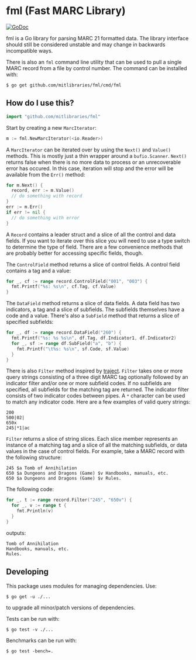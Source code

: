 # fml (Fast MARC Library)

[![GoDoc](https://godoc.org/github.com/mitlibraries/fml?status.svg)](https://godoc.org/github.com/mitlibraries/fml)

fml is a Go library for parsing MARC 21 formatted data. The library interface should still be considered unstable and may change in backwards incompatible ways.

There is also an `fml` command line utility that can be used to pull a single MARC record from a file by control number. The command can be installed with:

```
$ go get github.com/mitlibraries/fml/cmd/fml
```

## How do I use this?

```go
import "github.com/mitlibraries/fml"
```

Start by creating a new `MarcIterator`:

```go
m := fml.NewMarcIterator(<io.Reader>)
```

A `MarcIterator` can be iterated over by using the `Next()` and `Value()` methods. This is mostly just a thin wrapper around a `bufio.Scanner`. `Next()` returns false when there is no more data to process or an unrecoverable error has occured. In this case, iteration will stop and the error will be available from the `Err()` method:

```go
for m.Next() {
  record, err := m.Value()
  // do something with record
}
err := m.Err()
if err != nil {
  // do something with error
}
```

A `Record` contains a leader struct and a slice of all the control and data fields. If you want to iterate over this slice you will need to use a type switch to determine the type of field. There are a few convenience methods that are probably better for accessing specific fields, though.

The `ControlField` method returns a slice of control fields. A control field contains a tag and a value:

```go
for _, cf := range record.ControlField("001", "003") {
  fmt.Printf("%s: %s\n", cf.Tag, cf.Value)
}
```

The `DataField` method returns a slice of data fields. A data field has two indicators, a tag and a slice of subfields. The subfields themselves have a code and a value. There's also a `SubField` method that returns a slice of specified subfields:

```go
for _, df := range record.DataField("260") {
  fmt.Printf("%s: %s %s\n", df.Tag, df.Indicator1, df.Indicator2)
  for _, sf := range df.SubField("a", "b") {
    fmt.Printf("\t%s: %s\n", sf.Code, sf.Value)
  }
}
```

There is also `Filter` method inspired by [traject](https://github.com/traject/traject). `Filter` takes one or more query strings consisting of a three digit MARC tag optionally followed by an indicator filter and/or one or more subfield codes. If no subfields are specified, all subfields for the matching tag are returned. The indicator filter consists of two indicator codes between pipes. A `*` character can be used to match any indicator code. Here are a few examples of valid query strings:

```
200
500|02|
650x
245|*1|ac
```

`Filter` returns a slice of string slices. Each slice member represents an instance of a matching tag and a slice of all the matching subfields, or data values in the case of control fields. For example, take a MARC record with the following structure:

```
245 $a Tomb of Annihilation
650 $a Dungeons and Dragons (Game) $v Handbooks, manuals, etc.
650 $a Dungeons and Dragons (Game) $v Rules.
```

The following code:

```go
for _, t := range record.Filter("245", "650v") {
  for _, v := range t {
    fmt.Println(v)
  }
}
```

outputs:

```
Tomb of Annihilation
Handbooks, manuals, etc.
Rules.
```

## Developing

This package uses modules for managing dependencies. Use:

```
$ go get -u ./...
```

to upgrade all minor/patch versions of dependencies.

Tests can be run with:

```
$ go test -v ./...
```

Benchmarks can be run with:

```
$ go test -bench=.
```
